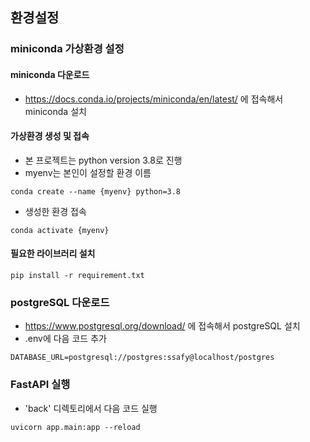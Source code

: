 ## 환경설정

### miniconda 가상환경 설정
#### miniconda 다운로드

-   https://docs.conda.io/projects/miniconda/en/latest/ 에 접속해서 miniconda 설치

#### 가상환경 생성 및 접속

-   본 프로젝트는 python version 3.8로 진행
-   myenv는 본인이 설정할 환경 이름

```
conda create --name {myenv} python=3.8
```

-   생성한 환경 접속

```
conda activate {myenv}
```

#### 필요한 라이브러리 설치

```
pip install -r requirement.txt
```

### postgreSQL 다운로드

-   https://www.postgresql.org/download/ 에 접속해서 postgreSQL 설치
-   .env에 다음 코드 추가

```
DATABASE_URL=postgresql://postgres:ssafy@localhost/postgres
```

### FastAPI 실행

-   'back' 디렉토리에서 다음 코드 실행

```
uvicorn app.main:app --reload
```
